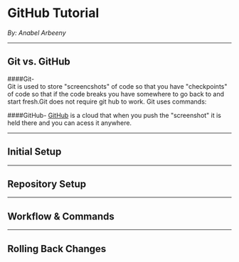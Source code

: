 # GitHub Tutorial

_By: Anabel Arbeeny_

---
## Git vs. GitHub
####Git-  
Git is used to store "screencshots" of code so that you have "checkpoints" of code so that if the code breaks you have somewhere to go back to and start fresh.Git does not require git hub to work. Git uses commands:

####GitHub-  [GitHub](www.github.com)
is a cloud that when you push the "screenshot" it is held there and you can acess it anywhere. 




---
## Initial Setup



---
## Repository Setup



---
## Workflow & Commands



---
## Rolling Back Changes